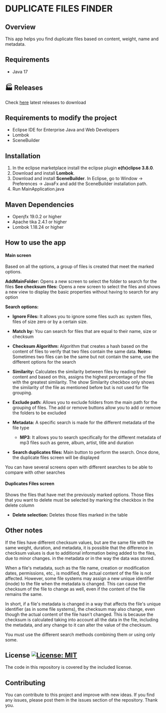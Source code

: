 # DUPLICATE FILES FINDER

## Overview
This app helps you find duplicate files based on content, weight, name and metadata.

## Requirements
* Java 17

## 🏭 Releases
Check [here](https://github.com/illoIvan/DuplicateFilesFinder/releases) latest releases to download

## Requirements to modify the project
* Eclipse IDE for Enterprise Java and Web Developers
* Lombok
* SceneBuilder

## Installation 
1. In the eclipse marketplace install the eclipse plugin **e(fx)clipse 3.8.0**.
2. Download and install **Lombok**.
3. Download and install **SceneBuilder**. In Eclipse, go to Window -> Preferences -> JavaFx and add the SceneBuilder installation path.
4. Run MainApplication.java

## Maven Dependencies
* Openjfx 19.0.2 or higher 
* Apache tika 2.4.1 or higher
* Lombok 1.18.24 or higher

## How to use the app

#### Main screen
Based on all the options, a group of files is created that meet the marked options.

**AddMainFolder:** Opens a new screen to select the folder to search for the files
**See checksum files:** Opens a new screen to select the files and shows a new view to display the basic properties without having to search for any option

**Search options:**

* **Ignore Files:** It allows you to ignore some files such as: system files, files of size zero or by a certain size.
* **Match by:**  You can search for files that are equal to their name, size or checksum

* **Checksum Algorithm:** Algorithm that creates a hash based on the content of files to verify that two files contain the same data. **Notes:** Sometimes two files can be the same but not contain the same, use the different options for the search

* **Similarity:** Calculates the similarity between files by reading their content and based on this, assigns the highest percentage of the file with the greatest similarity. The show Similarity checkbox only shows the similarity of the file as mentioned before but is not used for file grouping.

* **Exclude path:** Allows you to exclude folders from the main path for the grouping of files. The add or remove buttons allow you to add or remove the folders to be excluded

* **Metadata:** A specific search is made for the different metadata of the file type

    * **MP3**: It allows you to search specifically for the different metadata of mp3 files such as genre, album, artist, title and duration

* **Search duplicates files:** Main button to perform the search. Once done, the duplicate files screen will be displayed

You can have several screens open with different searches to be able to compare with other searches

#### Duplicates Files screen

Shows the files that have met the previously marked options.
Those files that you want to delete must be selected by marking the checkbox in the delete column

* **Delete selection:** Deletes those files marked in the table

## Other notes
If the files have different checksum values, but are the same file with the same weight, duration, and metadata, it is possible that the difference in checksum values is due to additional information being added to the files, due to minor changes. in the metadata or in the way the data was stored.


When a file's metadata, such as the file name, creation or modification dates, permissions, etc., is modified, the actual content of the file is not affected. However, some file systems may assign a new unique identifier (inode) to the file when the metadata is changed. This can cause the checksum of the file to change as well, even if the content of the file remains the same.

In short, if a file's metadata is changed in a way that affects the file's unique identifier (as in some file systems), the checksum may also change, even though the actual content of the file hasn't changed. This is because the checksum is calculated taking into account all the data in the file, including the metadata, and any change to it can alter the value of the checksum.

You must use the different search methods combining them or using only some.

## License [![License: MIT](https://img.shields.io/badge/License-MIT-yellow.svg)](https://opensource.org/licenses/MIT)

The code in this repository is covered by the included license.

## Contributing
You can contribute to this project and improve with new ideas. If you find any issues, please post them in the issues section of the repository. Thank you.

